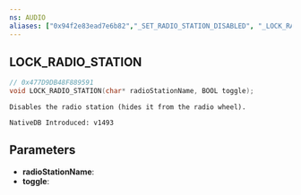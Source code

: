 ```yaml
---
ns: AUDIO
aliases: ["0x94f2e83ead7e6b82","_SET_RADIO_STATION_DISABLED", "_LOCK_RADIO_STATION"]
---
```

## LOCK_​RADIO_​STATION

```c
// 0x477D9DB48F889591
void LOCK_​RADIO_​STATION(char* radioStationName, BOOL toggle);
```

```
Disables the radio station (hides it from the radio wheel).

NativeDB Introduced: v1493
```

## Parameters
* **radioStationName**:
* **toggle**:
